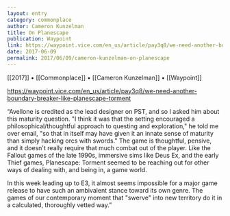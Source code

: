 ```yaml
---
layout: entry
category: commonplace
author: Cameron Kunzelman
title: On Planescape
publication: Waypoint
link: https://waypoint.vice.com/en_us/article/pay3q8/we-need-another-boundary-breaker-like-planescape-torment
date: 2017-06-09
permalink: 2017/06/09/cameron-kunzelman-on-planescape
---
```


[[2017]] • [[Commonplace]] • [[Cameron Kunzelman]] • [[Waypoint]] 

https://waypoint.vice.com/en_us/article/pay3q8/we-need-another-boundary-breaker-like-planescape-torment

“Avellone is credited as the lead designer on PST, and so I asked him about this maturity question. "I think it was that the setting encouraged a philosophical/thoughtful approach to questing and exploration," he told me over email, "so that in itself may have given it an innate sense of maturity than simply hacking orcs with swords." The game is thoughtful, pensive, and it doesn't really require that much combat out of the player. Like the Fallout games of the late 1990s, immersive sims like Deus Ex, and the early Thief games, Planescape: Torment seemed to be reaching out for other ways of dealing with, and being in, a game world.

In this week leading up to E3, it almost seems impossible for a major game release to have such an ambivalent stance toward its own genre. The games of our contemporary moment that "swerve" into new territory do it in a calculated, thoroughly vetted way.”
